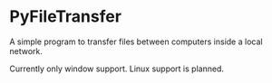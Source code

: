 # PyFileTransfer
A simple program to transfer files between computers inside a local network.

Currently only window support.
Linux support is planned.
